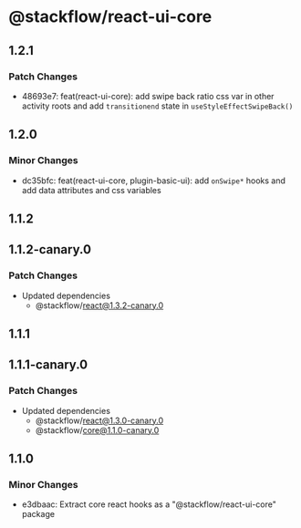 # @stackflow/react-ui-core

## 1.2.1

### Patch Changes

- 48693e7: feat(react-ui-core): add swipe back ratio css var in other activity roots and add `transitionend` state in `useStyleEffectSwipeBack()`

## 1.2.0

### Minor Changes

- dc35bfc: feat(react-ui-core, plugin-basic-ui): add `onSwipe*` hooks and add data attributes and css variables

## 1.1.2

## 1.1.2-canary.0

### Patch Changes

- Updated dependencies
  - @stackflow/react@1.3.2-canary.0

## 1.1.1

## 1.1.1-canary.0

### Patch Changes

- Updated dependencies
  - @stackflow/react@1.3.0-canary.0
  - @stackflow/core@1.1.0-canary.0

## 1.1.0

### Minor Changes

- e3dbaac: Extract core react hooks as a "@stackflow/react-ui-core" package
